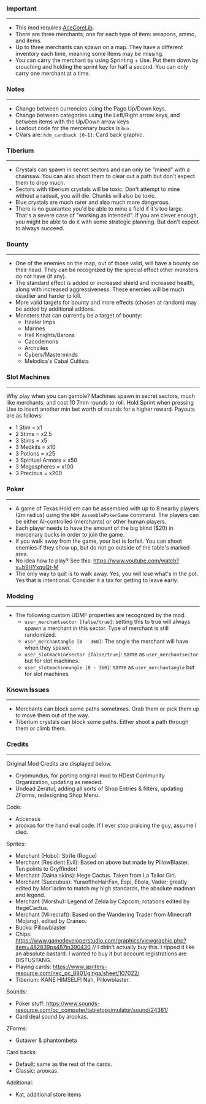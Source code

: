 ### Important
---
- This mod requires [AceCoreLib](https://github.com/HDest-Community/AceCoreLib).
- There are three merchants, one for each type of item: weapons, ammo, and items.
- Up to three merchants can spawn on a map. They have a different inventory each time, meaning some items may be missing.
- You can carry the merchant by using Sprinting + Use. Put them down by crouching and holding the sprint key for half a second. You can only carry one merchant at a time.

### Notes
---
- Change between currencies using the Page Up/Down keys.
- Change between categories using the Left/Right arrow keys, and between items with the Up/Down arrow keys
- Loadout code for the mercenary bucks is `bux`.
- CVars are:
	`hdm_cardback [0-1]`: Card back graphic.

### Tiberium
---
- Crystals can spawn in secret sectors and can only be "mined" with a chainsaw. You can also shoot them to clear out a path but don't expect them to drop much.
- Sectors with tiberium crystals will be toxic. Don't attempt to mine without a radsuit, you will die. Chunks will also be toxic.
- Blue crystals are much rarer and also much more dangerous.
- There is no guarantee you'd be able to mine a field if it's too large. That's a severe case of "working as intended". If you are clever enough, you might be able to do it with some strategic planning. But don't expect to always succeed.

### Bounty
---
- One of the enemies on the map, out of those valid, will have a bounty on their head. They can be recognized by the special effect other monsters do not have (if any).
- The standard effect is added or increased shield and increased health, along with increased aggressiveness. These enemies will be much deadlier and harder to kill.
- More valid targets for bounty and more effects (chosen at random) may be added by additional addons.
- Monsters that can currently be a target of bounty:
	- Healer Imps
	- Marines
	- Hell Knights/Barons
	- Cacodemons
	- Archviles
	- Cybers/Masterminds
	- Melodica's Cabal Cultists

### Slot Machines
---
Why play when you can gamble? Machines spawn in secret sectors, much like merchants, and cost 10 7mm rounds to roll. Hold Sprint when pressing Use to insert another min bet worth of rounds for a higher reward.
Payouts are as follows:
- 1 Stim = x1
- 2 Stims = x2.5
- 3 Stims = x5
- 3 Medkits = x10
- 3 Potions = x25
- 3 Spiritual Armors = x50
- 3 Megaspheres = x100
- 3 Precious = x200

### Poker
---
- A game of Texas Hold'em can be assembled with up to 8 nearby players (2m radius) using the `HDM_AssemblePokerGame` command. The players can be either AI-controlled (merchants) or other human players.
- Each player needs to have the amount of the big blind ($20) in mercenary bucks in order to join the game.
- If you walk away from the game, your bet is forfeit. You can shoot enemies if they show up, but do not go outside of the table's marked area.
- No idea how to play? See this: https://www.youtube.com/watch?v=b9HYxquQt-M
- The only way to quit is to walk away. Yes, you will lose what's in the pot. Yes that is intentional. Consider it a tax for getting to leave early.

### Modding
---
- The following custom UDMF properties are recognized by the mod:
	- `user_merchantsector [false/true]`: setting this to true will always spawn a merchant in this sector. Type of merchant is still randomized.
	- `user_merchantangle [0 - 360]`: The angle the merchant will have when they spawn.
	- `user_slotmachinesector [false/true]`: same as `user_merchantsector` but for slot machines.
	- `user_slotmachineangle [0 - 360]`: same as `user_merchantangle` but for slot machines.

### Known Issues
---
- Merchants can block some paths sometimes. Grab them or pick them up to move them out of the way.
- Tiberium crystals can block some paths. Either shoot a path through them or climb them.

### Credits
---

Original Mod Credits are displayed below.
- Cryomundus, for porting original mod to HDest Community Organization, updating as needed.
- Undead Zeratul, adding all sorts of Shop Entries & filters, updating ZForms, redesigning Shop Menu.

Code:
- Accensus
- arooкas for the hand eval code. If I ever stop praising the guy, assume I died.

Sprites:
- Merchant (Hobo): Strife (Rogue)
- Merchant (Resident Evil): Based on above but made by PillowBlaster. Ten points to Gryffindor!
- Merchant (Daina skins): Hege Cactus. Taken from La Tailor Girl.
- Merchant (Succubus): YuraoftheHairFan, Espi, Ebola, Vader; greatly edited by Mor'ladim to match my high standards, the absolute madman and legend.
- Merchant (Morshu): Legend of Zelda by Capcom; rotations edited by HegeCactus.
- Merchant (Minecraft): Based on the Wandering Trader from Minecraft (Mojang), edited by Craneo.
- Bucks: Pillowblaster
- Chips: https://www.gamedeveloperstudio.com/graphics/viewgraphic.php?item=482839ps487in390430 // I didn't actually buy this. I ripped it like an absolute bastard. I wanted to buy it but account registrations are DISTUSTANG.
- Playing cards: https://www.spriters-resource.com/nec_pc_8801/ginga/sheet/107022/
- Tiberium: KANE HIMSELF! Nah, Pillowblaster.

Sounds:
- Poker stuff: https://www.sounds-resource.com/pc_computer/tabletopsimulator/sound/24381/
- Card deal sound by arookas.

ZForms:
- Gutawer & phantombeta

Card backs:
- Default: same as the rest of the cards.
- Classic: arooкas.

Additional:
- Kat, additional store items